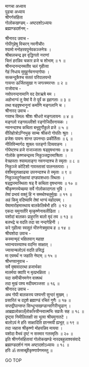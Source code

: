 मागचा अध्याय  
पुढचा अध्याय  
श्रीगर्गसंहिता  
गोलोकखण्डम् - अष्टदशोऽध्यायः  
ब्रह्माण्डदर्शनम् -  
  
श्रीनारद उवाच -  
गोपीगृहेषु विचरन् नवनीचौरः  
     श्यामो मनोहरवपुर्नवकञ्जनेत्रः ।  
श्रीबालचन्द्र इव वृद्धिगतो नराणां  
     चित्तं हरन्निव चकार व्रजे च शोभाम् ॥ १ ॥  
श्रीनन्दनन्दनमतीव चलं गृहीत्वा  
     गेहं निधाय मुमुहुर्नवनन्दगोपाः ।  
सत्कन्दुकैश्च सततं परिपालयन्ते  
     गायन्त ऊर्जितसुखा न जगत्स्मरन्तः ॥ २ ॥  
राजोवाच -  
नवोपनन्दनामानि वद देवऋषे मम ।  
अहोभाग्यं तु येषां वै ते पूर्वं क इहागताः ॥ ३ ॥  
तथा षड्वृषभानूनां कर्माणि मङ्गलानि च ।  
श्रीनारद उवाच -  
गयश्च विमलः श्रीशः श्रीधरो मङ्गलायनः ॥ ४ ॥  
मङ्गलो रङ्गवल्लीशो रङ्गोजिर्देवनायकः ।  
नवनन्दाश्च कथिता बभूवुर्गोकुले व्रजे ॥ ५ ॥  
वीतिहोत्रोऽग्निभुक् साम्बः श्रीकरो गोपतिः श्रुतः ।  
व्रजेशः पावनः शान्त उपनन्दाः प्रकीर्तिताः ॥ ६ ॥  
नीतिविन्मार्गदः शुक्लः पतङ्गो दिव्यवाहनः ।  
गोपेष्टश्च व्रजे राजञ्जाताः षड्वृषभानवः ॥ ७ ॥  
गोलोके कृष्णचन्द्रस्य निकुञ्जद्वारमाश्रिताः ।  
वेत्रहस्ताः श्यामलाङ्गा नवनन्दाश्च ते स्मृताः ॥ ८ ॥  
निकुञ्जे कोटिशो गावस्तासां पालनतत्पराः ।  
वंशीमयूरपक्षाढ्या उपनन्दाश्च ते स्मृताः ॥ ९ ॥  
निकुञ्जदुर्गरक्षायां दण्डपाशधराः स्थिताः ।  
षड्‌द्वारमास्थिताः षड् वै कथिता वृषभानवः ॥ १० ॥  
श्रीकृष्णस्येच्छया सर्वे गोलोकादागता भुवि ।  
तेषां प्रभावं वक्तुं हि न समर्थश्चतुर्मुखः ॥ ११ ॥  
अहं किमु वदिष्यामि तेषां भाग्यं महोदयम् ।  
येषामारोहमास्थाय बालकेलिर्बभौ हरिः ॥ १२ ॥  
एकदा यमुनातीरे मृत्कृष्णेनावलीढिता ।  
यशोदां बालकाः प्राहुरत्ति बालो मृदं तव ॥ १३ ॥  
बलभद्रे च वदति तदा सा नन्दगेहिनी ।  
करे गृहीत्वा स्वसुतं भीरुनेत्रमुवाच ह ॥ १४ ॥  
श्रीयशोदा उवाच -  
कस्मान्मृदं भक्षितवान् महाज्ञ  
     भवान्वयस्याश्च वदन्ति साक्षात् ।  
ज्यायान्बलोऽयं वदति प्रसिद्धं  
     मा एवमर्थं न जहाति नेष्टम् ॥ १५ ॥  
श्रीभगवानुवाच -  
सर्वे मृषावादरथा व्रजार्भका  
     मातर्मया क्वापि न मृत्प्रभक्षिता ।  
यदा समीचीनमनेन वाक्पथं  
     तदा मुखं पश्य मदीयमञ्जसा ॥ १६ ॥  
श्रीनारद उवाच -  
अथ गोपी बालकस्य पश्यन्ती सुन्दरं मुखम् ।  
प्रसारितं च ददृशे ब्रह्माण्डं रचितं गुणैः ॥ १७ ॥  
सप्तद्वीपान्सप्त सिन्धून्सखण्डान्सगिरीन्दृढान् ।  
आब्रह्मलोकाल्ँलोकाँस्त्रीन्स्वात्मभिः सव्रजैः सह ॥ १८ ॥  
दृष्ट्वा निमीलिताक्षी सा भूत्वा श्रीयमुनातटे ।  
बालोऽयं मे हरिः साक्षादिति ज्ञानमयी ह्यभूत् ॥ १९ ॥  
तदा जहास श्रीकृष्णो मोहयन्निव मायया ।  
यशोदा वैभवं दृष्टं न सस्मार गतस्मृतिः ॥ २० ॥  
इति श्रीगर्गसंहितायां गोलोकखण्डे नारदबहुलाश्वसंवादे  
ब्रह्माण्डदर्शनं नाम अष्टादशोऽध्यायः ॥ १८ ॥  
हरिः ॐ तत्सच्छ्रीकृष्णार्पणमस्तु ॥  
  
GO TOP
